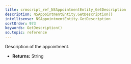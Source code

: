 ```yaml
---
title: crmscript_ref_NSAppointmentEntity_GetDescription
description: NSAppointmentEntity.GetDescription()
intellisense: NSAppointmentEntity.GetDescription
sortOrder: 973
keywords: GetDescription()
so.topic: reference
---
```



Description of the appointment.



* **Returns:** String


